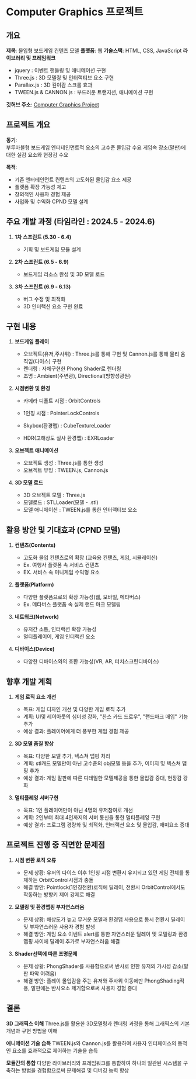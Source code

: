 # Computer Graphics 프로젝트

## 개요

**제목**: 몰입형 보드게임 컨텐츠 모델
**플랫폼**: 웹
**기술스택**: HTML, CSS, JavaScript
**라이브러리 및 프레임워크**
  - jquery : 이벤트 핸들링 및 애니메이션 구현
  - Three.js : 3D 모델링 및 인터랙티브 요소 구현
  - Parallax.js : 3D 깊이감 스크롤 효과
  - TWEEN.js & CANNON.js : 부드러운 트랜지션, 애니메이션 구현

**깃허브 주소**: [Computer Graphics Project](https://github.com/Sean-Kim831/2024_Graphics_Project)

## 프로젝트 개요

**동기**: <br>
부루마블형 보드게임 엔터테인먼트적 요소의 고수준 몰입감 수요
게임속 장소(말판)에 대한 실감 요소와 현장감 수요

**목적**:  
- 기존 엔터테인먼트 컨텐츠의 고도화된 몰입감 요소 제공
- 플랫폼 확장 가능성 제고
- 창의적인 사용자 경험 제공
- 사업화 및 수익화 CPND 모델 설계

## 주요 개발 과정 (타임라인 : 2024.5 - 2024.6)

1. **1차 스프린트 (5.30 - 6.4)**  
   - 기획 및 보드게임 모듈 설계


2. **2차 스프린트 (6.5 - 6.9)**  
   - 보드게임 리소스 완성 및 3D 모델 로드

3. **3차 스프린트 (6.9 - 6.13)**  
   - 버그 수정 및 최적화
   - 3D 인터랙션 요소 구현 완료

## 구현 내용

1. **보드게임 플레이**  
   - 오브젝트(유저,주사위) : Three.js를 통해 구현 및 Cannon.js를 통해 물리 움직임(다이스) 구현
   - 렌더링 : 자체구현한 Phong Shader로 렌더링
   - 조명 : Ambient(주변광), Directional(방향성광원)

2. **시점변환 및 환경**  
   - 카메라 디폴트 시점 : OrbitControls
   - 1인칭 시점 : PointerLockControls
  
   - Skybox(환경맵) : CubeTextureLoader
   - HDR(고해상도 실사 환경맵) : EXRLoader

3. **오브젝트 애니메이션**  
   - 오브젝트 생성 : Three.js를 통한 생성
   - 오브젝트 무빙 : TWEEN.js, Cannon.js

4. **3D 모델 로드**  
   - 3D 오브젝트 모델 : Three.js
   - 모델로드 : STLLoader(모델 - .stl)
   - 모델 애니메이션 : TWEEN.js를 통한 인터랙티브 요소



## 활용 방안 및 기대효과 (CPND 모델)

1. **컨텐츠(Contents)**  
   - 고도화 몰입 컨텐츠로의 확장 (교육용 컨탠츠, 게임, 시뮬레이션)
   - Ex. 여행사 플랫폼 속 서비스 컨텐츠
   - EX. 서비스 속 미니게임 수익형 요소
   
2. **플랫폼(Platform)**  
   - 다양한 플랫폼으로의 확장 가능성(웹, 모바일, 메타버스)
   - Ex. 메타버스 플랫폼 속 실제 랜드 마크 모델링

3. **네트워크(Network)**  
   - 유저간 소통, 인터랙션 확장 가능성
   - 멀티플레이어, 게임 인터랙션 요소

4. **디바이스(Device)**  
   - 다양한 디바이스와의 호환 가능성(VR, AR, 터치스크린디바이스)
  
## 향후 개발 계획

1. **게임 로직 요소 개선**  
   - 목표: 게임 디자인 개선 및 다양한 게임 로직 추가
   - 계획: UI및 레이아웃의 심미성 강화, "찬스 카드 드로우", "랜드마크 매입" 기능 추가 
   - 예상 결과: 플레이어에게 더 풍부한 게임 경험 제공

2. **3D 모델 품질 향상**  
   - 목표: 다양한 모델 추가, 텍스쳐 맵핑 처리
   - 계획: stl캐드 모델만이 아닌 고수준의 obj모델 등을 추가, 이미지 및 텍스쳐 맵핑 추가
   - 예상 결과: 게임 말판에 따른 디테일한 모델제공을 통한 몰입감 증대, 현장감 강화

3. **멀티플레잉 서버구현**  
   - 목표: 1인 플레이어만이 아닌 4명의 유저참여로 개선
   - 계획: 2인부터 최대 4인까지의 서버 통신을 통한 멀티플레잉 구현
   - 예상 결과: 프로그램 경량화 및 최적화, 인터랙션 요소 및 몰입감, 재미요소 증대

## 프로젝트 진행 중 직면한 문제점

1. **시점 변환 로직 오류**  
   - 문제 상황: 유저의 다이스 이후 1인칭 시점 변환시 유지되고 있던 게임 전체를 통제하는 OrbitControl시점과 충돌
   - 해결 방안: Pointlock(1인칭전환)로직에 딜레이, 전환시 OrbitControl에서도 작동하는 방향키 제어 강제로 해결

2. **모델링 및 환경맵핑 부자연스러움**  
   - 문제 상황: 해상도가 높고 무거운 모델과 환경맵 사용으로 동시 전환시 딜레이 및 부자연스러운 사용자 경험 발생
   - 해결 방안: 게임 요소 이벤트 alert를 통한 자연스러운 딜레이 및 모델링과 환경맵핑 사이에 딜레이 추가로 부자연스러움 해결

3. **Shader선택에 따른 조명문제**  
   - 문제 상황: PhongShader를 사용함으로써 반사로 인한 유저의 가시성 감소(말판 파악 어려움)
   - 해결 방안: 플레이 몰입감을 주는 유저와 주사위 이동에만 PhongShading적용, 말판에는 반사요소 제거함으로써 사용자 경험 증대

## 결론

**3D 그래픽스 이해**
Three.js를 활용한 3D모델링과 렌더링 과정을 통해 그래픽스의 기본 개념과 구현 방법을 이해

**애니메이션 기술 습득**
TWEEN.js와 Cannon.js를 활용하여 사용자 인터페이스의 동적인 요소를 효과적으로 제어하는 기술을 습득

**모듈간의 통합**
다양한 라이브러리와 프레임워크를 통합하여 하나의 일관된 시스템을 구축하는 방법을 경험함으로써 문제해결 및 디버깅 능력 향상 


